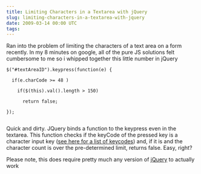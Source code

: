 ```yaml
---
title: Limiting Characters in a Textarea with jQuery
slug: limiting-characters-in-a-textarea-with-jquery
date: 2009-03-14 00:00 UTC
tags:
---
```


<p>Ran into the problem of limiting the characters of a text area on a form recently.  In my 8 minutes on google, all of the pure JS solutions felt cumbersome to me so i whipped together this little number in jQuery</p>
<p><code class="js">$("#textAreaID").keypress(function(e) {<br />
  if(e.charCode >= 48 )<br />
    if($(this).val().length > 150)<br />
      return false;<br />
});<br />
</code></p>
<p>Quick and dirty.  JQuery binds a function to the keypress even in the textarea.  This function checks if the keyCode of the pressed key is a character input key (<a href="http://www.cambiaresearch.com/c4/702b8cd1-e5b0-42e6-83ac-25f0306e3e25/Javascript-Char-Codes-Key-Codes.aspx">see here for a list of keycodes</a>) and, if it is and the character count is over the pre-determined limit, returns false.  Easy, right?</p>

<p>Please note, this does require pretty much any version of <a href="http://www.jquery.com">jQuery</a> to actually work</p>

